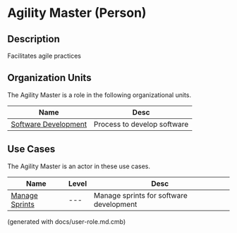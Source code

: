 # Agility Master (Person)

## Description
Facilitates agile practices

## Organization Units
The Agility Master is a role in the following organizational units.

| Name | Desc |
|---|---|
| [Software Development](../../mybank/project-management/software-development.md) | Process to develop software |
## Use Cases
The Agility Master is an actor in these use cases.

| Name | Level | Desc |
|---|---|---|
| [Manage Sprints](../../mybank/project-management/manage-sprints.md) | --- | Manage sprints for software development |


(generated with docs/user-role.md.cmb)
